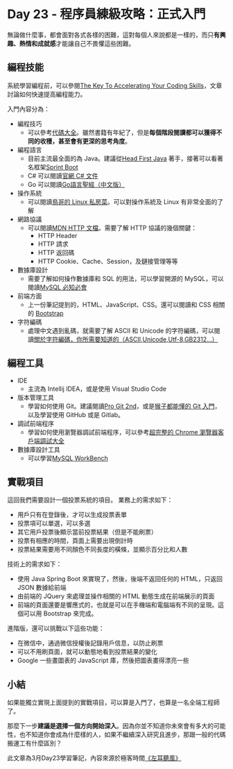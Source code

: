# Day 23 - 程序員練級攻略：正式入門

無論做什麼事，都會面對各式各樣的困難，這對每個人來說都是一樣的，而只**有興趣、熱情和成就感**才能讓自己不畏懼這些困難。

## 編程技能

系統學習編程前，可以參閱[The Key To Accelerating Your Coding Skills](http://blog.thefirehoseproject.com/posts/learn-to-code-and-be-self-reliant/)，文章討論如何快速提高編程能力。

入門內容分為：
- 編程技巧
    - 可以參考[代碼大全](http://blog.thefirehoseproject.com/posts/learn-to-code-and-be-self-reliant/)。雖然書籍有年紀了，但是**每個階段閱讀都可以獲得不同的收穫，甚至會有更深的思考角度**。
- 編程語言
    - 目前主流最全面的為 Java。建議從[Head First Java](https://book.douban.com/subject/2000732/) 著手，接著可以看著名框架[Sprint Boot](https://spring.io/quickstart)
    - C# 可以閱讀[官網 C# 文件](https://learn.microsoft.com/zh-tw/dotnet/csharp/)
    - Go 可以閱讀[Go語言聖經（中文版）](https://books.studygolang.com/gopl-zh/)
- 操作系統
    - 可以閱讀[鳥哥的 Linux 私房菜](https://linux.vbird.org)。可以對操作系統及 Linux 有非常全面的了解
- 網路協議
    - 可以閱讀[MDN HTTP 文檔](https://developer.mozilla.org/zh-CN/docs/Web/HTTP)。需要了解 HTTP 協議的幾個關鍵：
        - HTTP Header
        - HTTP 請求
        - HTTP 返回碼
        - HTTP Cookie、Cache、Session，及鏈接管理等等
- 數據庫設計
    - 需要了解如何操作數據庫和 SQL 的用法，可以學習開源的 MySQL，可以閱讀[MySQL 必知必會](https://book.douban.com/subject/3354490/)
- 前端方面
    - 上一份筆記提到的，HTML、JavaScript、CSS。還可以閱讀和 CSS 相關的 [Bootstrap](https://getbootstrap.com)
- 字符編碼
    - 處理中文遇到亂碼，就需要了解 ASCII 和 Unicode 的字符編碼，可以閱讀[關於字符編碼，你所需要知道的（ASCII,Unicode,Utf-8,GB2312…）](http://www.imkevinyang.com/2010/06/关于字符编码，你所需要知道的.html)

## 編程工具

- IDE
    - 主流為 Intellij IDEA，或是使用 Visual Studio Code
- 版本管理工具
    - 學習如何使用 Git。建議閱讀[Pro Git 2nd](https://git-scm.com/book/zh/v2/)，或是[猴子都能懂的 Git 入門](https://backlog.com/git-tutorial/cn/)，以及學習使用 GitHub 或是 Gitlab。
- 調試前端程序
    - 學習如何使用瀏覽器調試前端程序，可以參考[超完整的 Chrome 瀏覽器客戶端調試大全](http://www.igeekbar.com/igeekbar/post/156.htm)
- 數據庫設計工具
    - 可以學習[MySQL WorkBench](https://dev.mysql.com/doc/refman/5.7/en/) 

## 實戰項目

這回我們需要設計一個投票系統的項目。
業務上的需求如下：
- 用戶只有在登錄後，才可以生成投票表單
- 投票項可以單選，可以多選
- 其它用戶投票後顯示當前投票結果（但是不能刷票）
- 投票有相應的時間，頁面上需要出現倒計時
- 投票結果需要用不同顏色不同長度的橫條，並顯示百分比和人數

技術上的需求如下：
- 使用 Java Spring Boot 來實現了，然後，後端不返回任何的 HTML，只返回 JSON 數據給前端
- 由前端的 JQuery 來處理並操作相關的 HTML 動態生成在前端展示的頁面
- 前端的頁面還要是響應式的，也就是可以在手機端和電腦端有不同的呈現。這個可以用 Bootstrap 來完成。

進階版，還可以挑戰以下這些功能：
- 在微信中，通過微信授權後記錄用戶信息，以防止刷票
- 可以不用刷頁面，就可以動態地看到投票結果的變化
- Google 一些畫圖表的 JavaScript 庫，然後把圖表畫得漂亮一些

## 小結

如果能獨立實現上面提到的實戰項目，可以算是入門了，也算是一名全端工程師了。

那麼下一步**建議是選擇一個方向開始深入**。因為你並不知道你未來會有多大的可能性，也不知道你會成為什麼樣的人，如果不繼續深入研究且進步，那跟一般的代碼搬運工有什麼區別？

此文章為3月Day23學習筆記，內容來源於極客時間[《左耳聽風》](https://time.geekbang.org/column/article/8216)